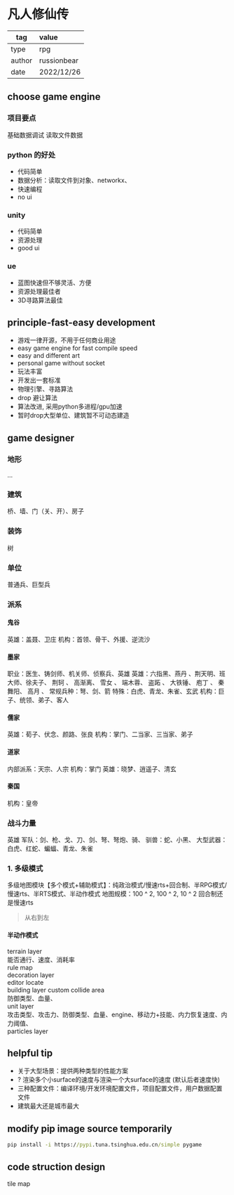 # 凡人修仙传

| tag    | value       |
|--------|:------------|
| type   | rpg         |
| author | russionbear |
| date   | 2022/12/26  |

## choose game engine

### 项目要点
基础数据调试
读取文件数据

### python 的好处
- 代码简单
- 数据分析：读取文件到对象、networkx、
- 快速编程
- no ui

### unity
- 代码简单
- 资源处理
- good ui

### ue
- 蓝图快速但不够灵活、方便
- 资源处理最佳者
- 3D寻路算法最佳

## principle-**fast-easy development**
- 游戏一律开源，不用于任何商业用途
- easy game engine for fast compile speed
- easy and different art
- personal game without socket
- 玩法丰富
- 开发出一套标准
- 物理引擎、寻路算法
- drop 避让算法
- 算法改进, 采用python多进程/gpu加速
- 暂时drop大型单位、建筑暂不可动态建造

## game designer

### 地形
...
### 建筑
桥、墙、门（关、开）、房子

### 装饰
树
### 单位
普通兵、巨型兵

### 派系
#### 鬼谷
英雄：盖聂、卫庄
机构：首领、骨干、外援、逆流沙

#### 墨家
职业：医生、铸剑师、机关师、侦察兵、英雄
英雄：六指黑、燕丹 、荆天明、班大师、徐夫子、 荆轲 、 高渐离、 雪女 、 端木蓉、 盗跖 、 大铁锤、 庖丁 、 秦舞阳、 高月 、
常规兵种：弩、剑、箭
特殊：白虎、青龙、朱雀、玄武
机构：巨子、统领、弟子、客人

#### 儒家
英雄：荀子、伏念、颜路、张良
机构：掌门、二当家、三当家、弟子

#### 道家
内部派系：天宗、人宗
机构：掌门
英雄：晓梦、逍遥子、清玄

#### 秦国
机构：皇帝

#### 

### 战斗力量
英雄
军队：剑、枪、戈、刀、剑、弩、弩炮、骑、
驯兽：蛇、小黑、
大型武器：白虎、红蛇、蝙蝠、青龙、朱雀

### 1. 多级模式
多级地图模块【多个模式+辅助模式】：纯政治模式/慢速rts+回合制、半RPG模式/慢速rts、半RTS模式、半动作模式
地图规模：100 ^ 2, 100 ^ 2,  10 ^ 2
回合制还是慢速rts
> 从右到左
#### 半动作模式
terrain layer  
能否通行、速度、消耗率  
rule map  
decoration layer  
editor locate  
building layer 
custom collide area  
防御类型、血量、  
unit layer  
攻击类型、攻击力、防御类型、血量、engine、移动力+技能、内力恢复速度、内力阈值、  
particles layer  


## helpful tip
- 关于大型场景：提供两种类型的性能方案
- ? 渲染多个小surface的速度与渲染一个大surface的速度 (默认后者速度快)
- 三种配置文件：编译环境/开发环境配置文件，项目配置文件，用户数据配置文件
- 建筑最大还是城市最大
 
## modify pip image source temporarily
```cmd
pip install -i https://pypi.tuna.tsinghua.edu.cn/simple pygame
```

## code struction design
tile map


